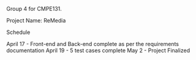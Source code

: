Group 4 for CMPE131. 

Project Name: ReMedia



Schedule

April 17 - Front-end and Back-end complete as per the requirements documentation
April 19 - 5 test cases complete
May 2 - Project Finalized